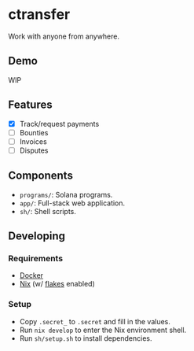 # ctransfer

Work with anyone from anywhere.

## Demo

WIP

## Features

- [X] Track/request payments
- [ ] Bounties
- [ ] Invoices
- [ ] Disputes

## Components

- `programs/`: Solana programs.
- `app/`: Full-stack web application.
- `sh/`: Shell scripts.

## Developing

### Requirements

- [Docker](https://docs.docker.com/get-docker/)
- [Nix](https://nixos.org/download.html) (w/ [flakes](https://nixos.wiki/wiki/Flakes) enabled)

### Setup

- Copy `.secret_` to `.secret` and fill in the values.
- Run `nix develop` to enter the Nix environment shell.
- Run `sh/setup.sh` to install dependencies.
